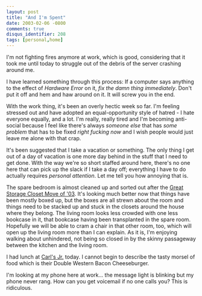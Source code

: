 ```yaml
---
layout: post
title: "And I'm Spent"
date: 2003-02-06 -0800
comments: true
disqus_identifier: 208
tags: [personal,home]
---
```

I'm not fighting fires anymore at work, which is good, considering that
it took me until today to struggle out of the debris of the server
crashing around me.

 I have learned something through this process: If a computer says
anything to the effect of *Hardware Error* on it, *fix the damn thing
immediately*. Don't put it off and hem and haw around on it. It will
screw you in the end.

 With the work thing, it's been an overly hectic week so far. I'm
feeling stressed out and have adopted an equal-opportunity style of
hatred - I hate everyone equally, and a lot. I'm really, really tired
and I'm becoming anti-social because I feel like there's always *someone
else* that has *some problem* that has to be fixed *right fucking now*
and I wish people would just leave me alone with that crap.

 It's been suggested that I take a vacation or something. The only thing
I get out of a day of vacation is one more day behind in the stuff that
I need to get done. With the way we're so short staffed around here,
there's no one here that can pick up the slack if I take a day off;
everything I have to do actually requires *personal attention*. Let me
tell you how annoying that is.

 The spare bedroom is almost cleaned up and sorted out after the [Great
Storage Closet Move of
'03](/archive/2003/01/27/bits-and-pieces-from-deep-down.aspx). It's
looking much better now that things have been mostly boxed up, but the
boxes are all strewn about the room and things need to be stacked up and
stuck in the closets around the house where they belong. The living room
looks less crowded with one less bookcase in it, that bookcase having
been transplanted in the spare room. Hopefully we will be able to cram a
chair in that other room, too, which will open up the living room more
than I can explain. As it is, I'm enjoying walking about unhindered, not
being so closed in by the skinny passageway between the kitchen and the
living room.

 I had lunch at [Carl's Jr.](http://www.carlsjr.com/) today. I cannot
begin to describe the tasty morsel of food which is their Double Western
Bacon Cheeseburger.

 I'm looking at my phone here at work... the message light is blinking
but my phone never rang. How can you get voicemail if no one calls you?
This is ridiculous.
